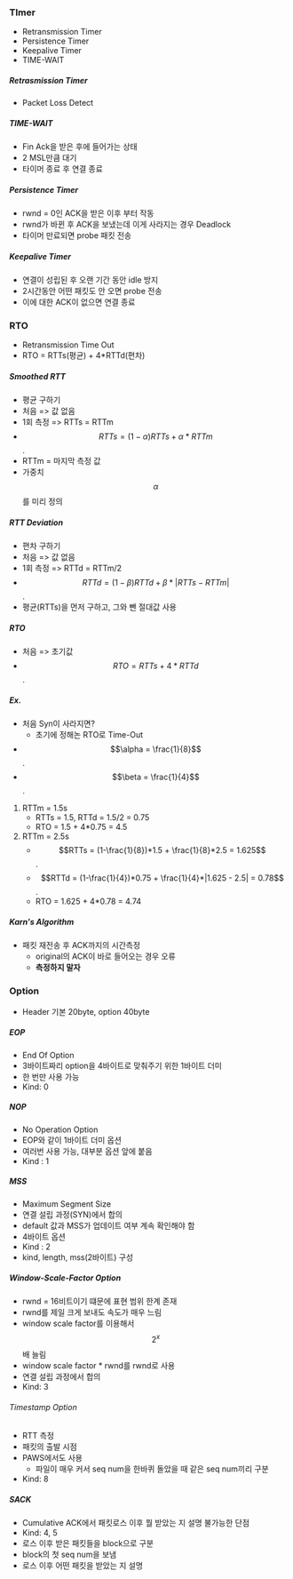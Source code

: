 ### TImer

- Retransmission Timer
- Persistence Timer
- Keepalive Timer
- TIME-WAIT

##### Retrasmission Timer

- Packet Loss Detect

##### TIME-WAIT

- Fin Ack을 받은 후에 들어가는 상태
- 2 MSL만큼 대기
- 타이머 종료 후 연결 종료

##### Persistence Timer

- rwnd = 0인 ACK을 받은 이후 부터 작동
- rwnd가 바뀐 후 ACK을 보냈는데 이게 사라지는 경우 Deadlock
- 타이머 만료되면 probe 패킷 전송

##### Keepalive Timer

- 연결이 성립된 후 오랜 기간 동안 idle 방지
- 2시간동안 어떤 패킷도 안 오면 probe 전송
- 이에 대한 ACK이 없으면 연결 종료

### RTO

- Retransmission Time Out
- RTO = RTTs(평균) + 4\*RTTd(편차)

##### Smoothed RTT

- 평균 구하기
- 처음 => 값 없음
- 1회 측정 => RTTs = RTTm
- $$RTTs = (1 - \alpha)RTTs + \alpha*RTTm$$.
- RTTm = 마지막 측정 값
- 가중치 $$\alpha$$를 미리 정의

##### RTT Deviation

- 편차 구하기
- 처음 => 값 없음
- 1회 측정 => RTTd = RTTm/2
- $$RTTd = (1 - \beta)RTTd + \beta*|RTTs  - RTTm|$$.
- 평균(RTTs)을 먼저 구하고, 그와 뺀 절대값 사용

##### RTO

- 처음 => 초기값
- $$RTO = RTTs + 4*RTTd$$.

##### Ex.

- 처음 Syn이 사라지면?
  - 초기에 정해논 RTO로 Time-Out
- $$\alpha = \frac{1}{8}$$.
- $$\beta = \frac{1}{4}$$.

1. RTTm = 1.5s
   - RTTs = 1.5, RTTd = 1.5/2 = 0.75
   - RTO = 1.5 + 4\*0.75 = 4.5
2. RTTm = 2.5s
   - $$RTTs = (1-\frac{1}{8})*1.5 + \frac{1}{8}*2.5 = 1.625$$.
   - $$RTTd = (1-\frac{1}{4})*0.75 + \frac{1}{4}*|1.625 - 2.5| = 0.78$$.
   - RTO = 1.625 + 4\*0.78 = 4.74

##### Karn's Algorithm

- 패킷 재전송 후 ACK까지의 시간측정
  - original의 ACK이 바로 들어오는 경우 오류
  - **측정하지 말자**

### Option

- Header 기본 20byte, option 40byte

##### EOP

- End Of Option
- 3바이트짜리 option을 4바이트로 맞춰주기 위한 1바이트 더미
- 한 번만 사용 가능
- Kind: 0

##### NOP

- No Operation Option
- EOP와 같이 1바이트 더미 옵션
- 여러번 사용 가능, 대부분 옵션 앞에 붙음
- Kind : 1

##### MSS

- Maximum Segment Size
- 연결 설립 과정(SYN)에서 합의
- default 값과 MSS가 업데이트 여부 계속 확인해야 함
- 4바이트 옵션
- Kind : 2
- kind, length, mss(2바이트) 구성

##### Window-Scale-Factor Option

- rwnd = 16비트이기 떄문에 표현 범위 한계 존재
- rwnd를 제일 크게 보내도 속도가 매우 느림
- window scale factor를 이용해서 $$2^x$$배 늘림
- window scale factor \* rwnd를 rwnd로 사용
- 연결 설립 과정에서 합의
- Kind: 3

###### Timestamp Option

- RTT 측정
- 패킷의 출발 시점
- PAWS에서도 사용
  - 파일이 매우 커서 seq num을 한바퀴 돌았을 때 같은 seq num끼리 구분
- Kind: 8

##### SACK

- Cumulative ACK에서 패킷로스 이후 뭘 받았는 지 설명 불가능한 단점
- Kind: 4, 5
- 로스 이후 받은 패킷들을 block으로 구분
- block의 첫 seq num을 보냄
- 로스 이후 어떤 패킷을 받았는 지 설명

